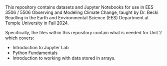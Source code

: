 This repository contains datasets and Jupyter Notebooks for use in EES 3506 / 5506 Observing and Modeling Climate Change, taught by Dr. Becki Beadling in the Earth and Environmental Science (EES) Department at Temple University in Fall 2024.

Specifically, the files within this repository contain what is needed for Unit 2 which covers:
* Introduction to Jupyter Lab
* Python Fundamentals
* Introduction to working with data stored in arrays.
